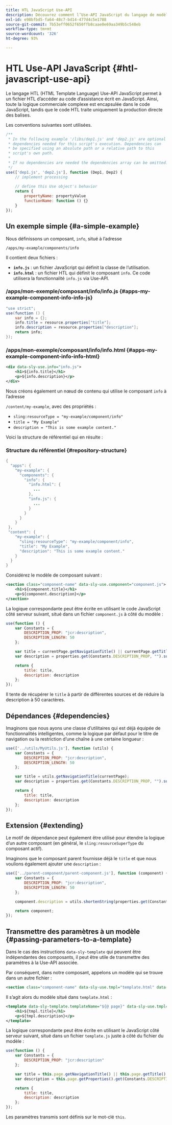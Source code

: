 ```yaml
---
title: HTL JavaScript Use-API
description: Découvrez comment l’Use-API JavaScript du langage de modèle de HTML (HTL) permet à un fichier HTL d’accéder au code d’assistance écrit en JavaScript.
exl-id: e98bfbd5-fa64-48c7-bd14-477d4c5e1788
source-git-commit: 7b53eff0652f650ffb8caae0e69aa349b5c548eb
workflow-type: tm+mt
source-wordcount: '326'
ht-degree: 93%

---
```


# HTL Use-API JavaScript {#htl-javascript-use-api}

Le langage HTL (HTML Template Language) Use-API JavaScript permet à un fichier HTL d’accéder au code d’assistance écrit en JavaScript. Ainsi, toute la logique commerciale complexe est encapsulée dans le code JavaScript, tandis que le code HTL traite uniquement la production directe des balises.

Les conventions suivantes sont utilisées.

```javascript
/**
 * In the following example '/libs/dep1.js' and 'dep2.js' are optional
 * dependencies needed for this script's execution. Dependencies can
 * be specified using an absolute path or a relative path to this
 * script's own path.
 *
 * If no dependencies are needed the dependencies array can be omitted.
 */
use(['dep1.js', 'dep2.js'], function (Dep1, Dep2) {
    // implement processing
  
    // define this Use object's behavior
    return {
        propertyName: propertyValue
        functionName: function () {}
    }
});
```

## Un exemple simple {#a-simple-example}

Nous définissons un composant, `info`, situé à l’adresse

`/apps/my-example/components/info`

Il contient deux fichiers :

* **`info.js`** : un fichier JavaScript qui définit la classe de l’utilisation.
* **`info.html`** : un fichier HTL qui définit le composant `info`. Ce code utilisera la fonctionnalité `info.js` via Use-API.

### /apps/mon-exemple/composant/info/info.js {#apps-my-example-component-info-info-js}

```java
"use strict";
use(function () {
    var info = {};
    info.title = resource.properties["title"];
    info.description = resource.properties["description"];
    return info;
});
```

### /apps/mon-exemple/composant/info/info.html {#apps-my-example-component-info-info-html}

```xml
<div data-sly-use.info="info.js">
    <h1>${info.title}</h1>
    <p>${info.description}</p>
</div>
```

Nous créons également un nœud de contenu qui utilise le composant `info` à l’adresse

`/content/my-example`, avec des propriétés :

* `sling:resourceType = "my-example/component/info"`
* `title = "My Example"`
* `description = "This is some example content."`

Voici la structure de référentiel qui en résulte :

### Structure du référentiel   {#repository-structure}

```java
{
  "apps": {
    "my-example": {
      "components": {
        "info": {
          "info.html": {
            ...
          },
          "info.js": {
            ...
          }
        }
      }
    }
 },
 "content": {
    "my-example": {
      "sling:resourceType": "my-example/component/info",
      "title": "My Example",
      "description": "This is some example content."
    }
  }
}
```

Considérez le modèle de composant suivant :

```xml
<section class="component-name" data-sly-use.component="component.js">
    <h1>${component.title}</h1>
    <p>${component.description}</p>
</section>
```

La logique correspondante peut être écrite en utilisant le code JavaScript côté serveur suivant, situé dans un fichier `component.js` à côté du modèle :

```javascript
use(function () {
    var Constants = {
        DESCRIPTION_PROP: "jcr:description",
        DESCRIPTION_LENGTH: 50
    };

    var title = currentPage.getNavigationTitle() || currentPage.getTitle() || currentPage.getName();
    var description = properties.get(Constants.DESCRIPTION_PROP, "").substr(0, Constants.DESCRIPTION_LENGTH);

    return {
        title: title,
        description: description
    };
});
```

Il tente de récupérer le `title` à partir de différentes sources et de réduire la description à 50 caractères.

## Dépendances {#dependencies}

Imaginons que nous ayons une classe d’utilitaires qui est déjà équipée de fonctionnalités intelligentes, comme la logique par défaut pour le titre de navigation ou la restriction d’une chaîne à une certaine longueur :

```javascript
use(['../utils/MyUtils.js'], function (utils) {
    var Constants = {
        DESCRIPTION_PROP: "jcr:description",
        DESCRIPTION_LENGTH: 50
    };

    var title = utils.getNavigationTitle(currentPage);
    var description = properties.get(Constants.DESCRIPTION_PROP, "").substr(0, Constants.DESCRIPTION_LENGTH);

    return {
        title: title,
        description: description
    };
});
```

## Extension   {#extending}

Le motif de dépendance peut également être utilisé pour étendre la logique d’un autre composant (en général, le `sling:resourceSuperType` du composant actif).

Imaginons que le composant parent fournisse déjà le `title` et que nous voulions également ajouter une `description` :

```javascript
use(['../parent-component/parent-component.js'], function (component) {
    var Constants = {
        DESCRIPTION_PROP: "jcr:description",
        DESCRIPTION_LENGTH: 50
    };

    component.description = utils.shortenString(properties.get(Constants.DESCRIPTION_PROP, ""), Constants.DESCRIPTION_LENGTH);

    return component;
});
```

## Transmettre des paramètres à un modèle {#passing-parameters-to-a-template}

Dans le cas des instructions `data-sly-template` qui peuvent être indépendantes des composants, il peut être utile de transmettre des paramètres à la Use-API associée.

Par conséquent, dans notre composant, appelons un modèle qui se trouve dans un autre fichier :

```xml
<section class="component-name" data-sly-use.tmpl="template.html" data-sly-call="${tmpl.templateName @ page=currentPage}"></section>
```

Il s’agit alors du modèle situé dans `template.html` :

```xml
<template data-sly-template.templateName="${@ page}" data-sly-use.tmpl="${'template.js' @ page=page, descriptionLength=50}">
    <h1>${tmpl.title}</h1>
    <p>${tmpl.description}</p>
</template>
```

La logique correspondante peut être écrite en utilisant le JavaScript côté serveur suivant, situé dans un fichier `template.js` juste à côté du fichier du modèle :

```javascript
use(function () {
    var Constants = {
        DESCRIPTION_PROP: "jcr:description"
    };

    var title = this.page.getNavigationTitle() || this.page.getTitle() || this.page.getName();
    var description = this.page.getProperties().get(Constants.DESCRIPTION_PROP, "").substr(0, this.descriptionLength);

    return {
        title: title,
        description: description
    };
});
```

Les paramètres transmis sont définis sur le mot-clé `this`.
